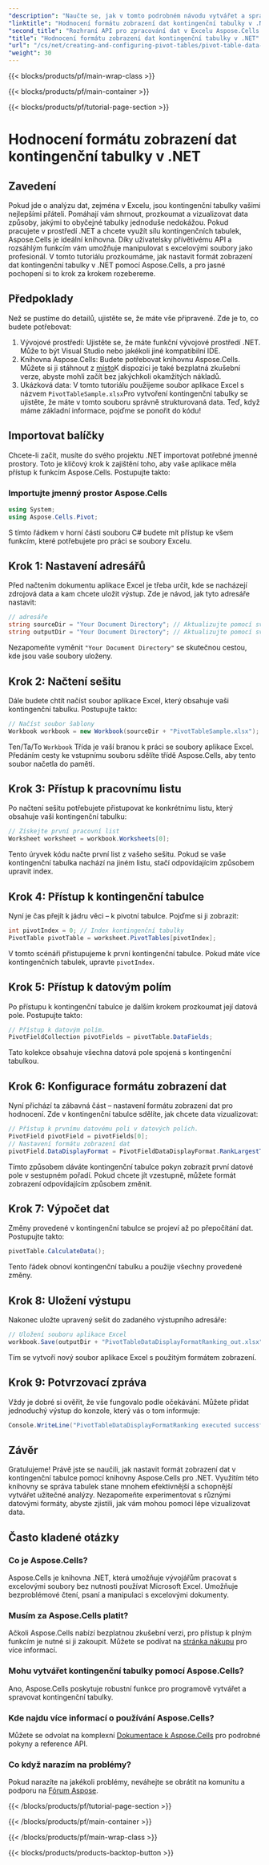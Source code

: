 ```yaml
---
"description": "Naučte se, jak v tomto podrobném návodu vytvářet a spravovat pořadí formátů zobrazení dat kontingenčních tabulek v .NET pomocí Aspose.Cells."
"linktitle": "Hodnocení formátu zobrazení dat kontingenční tabulky v .NET"
"second_title": "Rozhraní API pro zpracování dat v Excelu Aspose.Cells v .NET"
"title": "Hodnocení formátu zobrazení dat kontingenční tabulky v .NET"
"url": "/cs/net/creating-and-configuring-pivot-tables/pivot-table-data-display-format-ranking/"
"weight": 30
---
```


{{< blocks/products/pf/main-wrap-class >}}

{{< blocks/products/pf/main-container >}}

{{< blocks/products/pf/tutorial-page-section >}}

# Hodnocení formátu zobrazení dat kontingenční tabulky v .NET

## Zavedení
Pokud jde o analýzu dat, zejména v Excelu, jsou kontingenční tabulky vašimi nejlepšími přáteli. Pomáhají vám shrnout, prozkoumat a vizualizovat data způsoby, jakými to obyčejné tabulky jednoduše nedokážou. Pokud pracujete v prostředí .NET a chcete využít sílu kontingenčních tabulek, Aspose.Cells je ideální knihovna. Díky uživatelsky přívětivému API a rozsáhlým funkcím vám umožňuje manipulovat s excelovými soubory jako profesionál. V tomto tutoriálu prozkoumáme, jak nastavit formát zobrazení dat kontingenční tabulky v .NET pomocí Aspose.Cells, a pro jasné pochopení si to krok za krokem rozebereme.
## Předpoklady
Než se pustíme do detailů, ujistěte se, že máte vše připravené. Zde je to, co budete potřebovat:
1. Vývojové prostředí: Ujistěte se, že máte funkční vývojové prostředí .NET. Může to být Visual Studio nebo jakékoli jiné kompatibilní IDE.
2. Knihovna Aspose.Cells: Budete potřebovat knihovnu Aspose.Cells. Můžete si ji stáhnout z [místo](https://releases.aspose.com/cells/net/)K dispozici je také bezplatná zkušební verze, abyste mohli začít bez jakýchkoli okamžitých nákladů.
3. Ukázková data: V tomto tutoriálu použijeme soubor aplikace Excel s názvem `PivotTableSample.xlsx`Pro vytvoření kontingenční tabulky se ujistěte, že máte v tomto souboru správně strukturovaná data.
Teď, když máme základní informace, pojďme se ponořit do kódu!
## Importovat balíčky
Chcete-li začít, musíte do svého projektu .NET importovat potřebné jmenné prostory. Toto je klíčový krok k zajištění toho, aby vaše aplikace měla přístup k funkcím Aspose.Cells. Postupujte takto:
### Importujte jmenný prostor Aspose.Cells
```csharp
using System;
using Aspose.Cells.Pivot;
```
S tímto řádkem v horní části souboru C# budete mít přístup ke všem funkcím, které potřebujete pro práci se soubory Excelu.
## Krok 1: Nastavení adresářů
Před načtením dokumentu aplikace Excel je třeba určit, kde se nacházejí zdrojová data a kam chcete uložit výstup. Zde je návod, jak tyto adresáře nastavit:
```csharp
// adresáře
string sourceDir = "Your Document Directory"; // Aktualizujte pomocí svého aktuálního adresáře
string outputDir = "Your Document Directory"; // Aktualizujte pomocí svého aktuálního adresáře
```
Nezapomeňte vyměnit `"Your Document Directory"` se skutečnou cestou, kde jsou vaše soubory uloženy.
## Krok 2: Načtení sešitu
Dále budete chtít načíst soubor aplikace Excel, který obsahuje vaši kontingenční tabulku. Postupujte takto:
```csharp
// Načíst soubor šablony
Workbook workbook = new Workbook(sourceDir + "PivotTableSample.xlsx");
```
Ten/Ta/To `Workbook` Třída je vaší branou k práci se soubory aplikace Excel. Předáním cesty ke vstupnímu souboru sdělíte třídě Aspose.Cells, aby tento soubor načetla do paměti.
## Krok 3: Přístup k pracovnímu listu
Po načtení sešitu potřebujete přistupovat ke konkrétnímu listu, který obsahuje vaši kontingenční tabulku:
```csharp
// Získejte první pracovní list
Worksheet worksheet = workbook.Worksheets[0];
```
Tento úryvek kódu načte první list z vašeho sešitu. Pokud se vaše kontingenční tabulka nachází na jiném listu, stačí odpovídajícím způsobem upravit index.
## Krok 4: Přístup k kontingenční tabulce
Nyní je čas přejít k jádru věci – k pivotní tabulce. Pojďme si ji zobrazit:
```csharp
int pivotIndex = 0; // Index kontingenční tabulky
PivotTable pivotTable = worksheet.PivotTables[pivotIndex];
```
V tomto scénáři přistupujeme k první kontingenční tabulce. Pokud máte více kontingenčních tabulek, upravte `pivotIndex`.
## Krok 5: Přístup k datovým polím
Po přístupu k kontingenční tabulce je dalším krokem prozkoumat její datová pole. Postupujte takto:
```csharp
// Přístup k datovým polím.
PivotFieldCollection pivotFields = pivotTable.DataFields;
```
Tato kolekce obsahuje všechna datová pole spojená s kontingenční tabulkou.
## Krok 6: Konfigurace formátu zobrazení dat
Nyní přichází ta zábavná část – nastavení formátu zobrazení dat pro hodnocení. Zde v kontingenční tabulce sdělíte, jak chcete data vizualizovat:
```csharp
// Přístup k prvnímu datovému poli v datových polích.
PivotField pivotField = pivotFields[0];
// Nastavení formátu zobrazení dat
pivotField.DataDisplayFormat = PivotFieldDataDisplayFormat.RankLargestToSmallest;
```
Tímto způsobem dáváte kontingenční tabulce pokyn zobrazit první datové pole v sestupném pořadí. Pokud chcete jít vzestupně, můžete formát zobrazení odpovídajícím způsobem změnit.
## Krok 7: Výpočet dat
Změny provedené v kontingenční tabulce se projeví až po přepočítání dat. Postupujte takto:
```csharp
pivotTable.CalculateData();
```
Tento řádek obnoví kontingenční tabulku a použije všechny provedené změny.
## Krok 8: Uložení výstupu
Nakonec uložte upravený sešit do zadaného výstupního adresáře:
```csharp
// Uložení souboru aplikace Excel
workbook.Save(outputDir + "PivotTableDataDisplayFormatRanking_out.xlsx");
```
Tím se vytvoří nový soubor aplikace Excel s použitým formátem zobrazení. 
## Krok 9: Potvrzovací zpráva
Vždy je dobré si ověřit, že vše fungovalo podle očekávání. Můžete přidat jednoduchý výstup do konzole, který vás o tom informuje:
```csharp
Console.WriteLine("PivotTableDataDisplayFormatRanking executed successfully.");
```
## Závěr
Gratulujeme! Právě jste se naučili, jak nastavit formát zobrazení dat v kontingenční tabulce pomocí knihovny Aspose.Cells pro .NET. Využitím této knihovny se správa tabulek stane mnohem efektivnější a schopnější vytvářet užitečné analýzy. Nezapomeňte experimentovat s různými datovými formáty, abyste zjistili, jak vám mohou pomoci lépe vizualizovat data. 
## Často kladené otázky
### Co je Aspose.Cells?
Aspose.Cells je knihovna .NET, která umožňuje vývojářům pracovat s excelovými soubory bez nutnosti používat Microsoft Excel. Umožňuje bezproblémové čtení, psaní a manipulaci s excelovými dokumenty.
### Musím za Aspose.Cells platit?
Ačkoli Aspose.Cells nabízí bezplatnou zkušební verzi, pro přístup k plným funkcím je nutné si ji zakoupit. Můžete se podívat na [stránka nákupu](https://purchase.aspose.com/buy) pro více informací.
### Mohu vytvářet kontingenční tabulky pomocí Aspose.Cells?
Ano, Aspose.Cells poskytuje robustní funkce pro programově vytvářet a spravovat kontingenční tabulky.
### Kde najdu více informací o používání Aspose.Cells?
Můžete se odvolat na komplexní [Dokumentace k Aspose.Cells](https://reference.aspose.com/cells/net/) pro podrobné pokyny a reference API.
### Co když narazím na problémy?
Pokud narazíte na jakékoli problémy, neváhejte se obrátit na komunitu a podporu na [Fórum Aspose](https://forum.aspose.com/c/cells/9).

{{< /blocks/products/pf/tutorial-page-section >}}

{{< /blocks/products/pf/main-container >}}

{{< /blocks/products/pf/main-wrap-class >}}

{{< blocks/products/products-backtop-button >}}